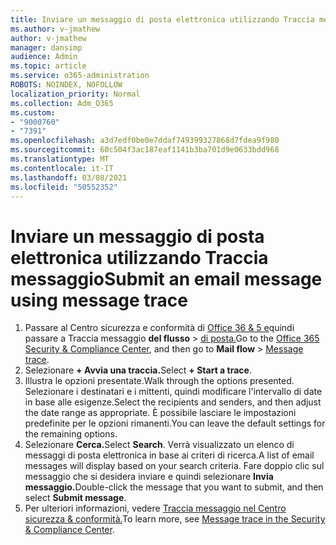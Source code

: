 ```yaml
---
title: Inviare un messaggio di posta elettronica utilizzando Traccia messaggio
ms.author: v-jmathew
author: v-jmathew
manager: dansimp
audience: Admin
ms.topic: article
ms.service: o365-administration
ROBOTS: NOINDEX, NOFOLLOW
localization_priority: Normal
ms.collection: Adm_O365
ms.custom:
- "9000760"
- "7391"
ms.openlocfilehash: a3d7edf0be0e7ddaf749399327868d7fdea9f980
ms.sourcegitcommit: 60c504f3ac187eaf1141b3ba701d9e0633bdd968
ms.translationtype: MT
ms.contentlocale: it-IT
ms.lasthandoff: 03/08/2021
ms.locfileid: "50552352"
---
```

# <a name="submit-an-email-message-using-message-trace"></a><span data-ttu-id="bdea3-102">Inviare un messaggio di posta elettronica utilizzando Traccia messaggio</span><span class="sxs-lookup"><span data-stu-id="bdea3-102">Submit an email message using message trace</span></span>

1. <span data-ttu-id="bdea3-103">Passare al Centro sicurezza e conformità di [Office 36 & 5 e](https://go.microsoft.com/fwlink/p/?linkid=2077143)quindi passare a Traccia messaggio **del flusso**  >  [di posta.](https://go.microsoft.com/fwlink/?linkid=2101048)</span><span class="sxs-lookup"><span data-stu-id="bdea3-103">Go to the [Office 365 Security & Compliance Center](https://go.microsoft.com/fwlink/p/?linkid=2077143), and then go to **Mail flow** > [Message trace](https://go.microsoft.com/fwlink/?linkid=2101048).</span></span>
2. <span data-ttu-id="bdea3-104">Selezionare **+ Avvia una traccia.**</span><span class="sxs-lookup"><span data-stu-id="bdea3-104">Select **+ Start a trace**.</span></span>
3. <span data-ttu-id="bdea3-105">Illustra le opzioni presentate.</span><span class="sxs-lookup"><span data-stu-id="bdea3-105">Walk through the options presented.</span></span> <span data-ttu-id="bdea3-106">Selezionare i destinatari e i mittenti, quindi modificare l'intervallo di date in base alle esigenze.</span><span class="sxs-lookup"><span data-stu-id="bdea3-106">Select the recipients and senders, and then adjust the date range as appropriate.</span></span> <span data-ttu-id="bdea3-107">È possibile lasciare le impostazioni predefinite per le opzioni rimanenti.</span><span class="sxs-lookup"><span data-stu-id="bdea3-107">You can leave the default settings for the remaining options.</span></span>
4. <span data-ttu-id="bdea3-108">Selezionare **Cerca.**</span><span class="sxs-lookup"><span data-stu-id="bdea3-108">Select **Search**.</span></span> <span data-ttu-id="bdea3-109">Verrà visualizzato un elenco di messaggi di posta elettronica in base ai criteri di ricerca.</span><span class="sxs-lookup"><span data-stu-id="bdea3-109">A list of email messages will display based on your search criteria.</span></span> <span data-ttu-id="bdea3-110">Fare doppio clic sul messaggio che si desidera inviare e quindi selezionare **Invia messaggio.**</span><span class="sxs-lookup"><span data-stu-id="bdea3-110">Double-click the message that you want to submit, and then select **Submit message**.</span></span>
5. <span data-ttu-id="bdea3-111">Per ulteriori informazioni, vedere [Traccia messaggio nel Centro sicurezza & conformità.](https://go.microsoft.com/fwlink/?linkid=2101557)</span><span class="sxs-lookup"><span data-stu-id="bdea3-111">To learn more, see [Message trace in the Security & Compliance Center](https://go.microsoft.com/fwlink/?linkid=2101557).</span></span>
